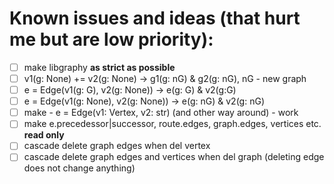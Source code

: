 # Known issues and ideas (that hurt me but are low priority):
* [ ] make libgraphy **as strict as possible**
* [ ] v1(g: None) += v2(g: None) -> g1(g: nG) & g2(g: nG), nG - new graph
* [ ] e = Edge(v1(g: G), v2(g: None)) -> e(g: G) & v2(g:G)
* [ ] e = Edge(v1(g: None), v2(g: None)) -> e(g: nG) & v2(g: nG)
* [ ] make - e = Edge(v1: Vertex, v2: str) (and other way around) - work
* [ ] make e.precedessor|successor, route.edges, graph.edges, vertices etc. **read only**
* [ ] cascade delete graph edges when del vertex
* [ ] cascade delete graph edges and vertices when del graph (deleting edge does not change anything)

